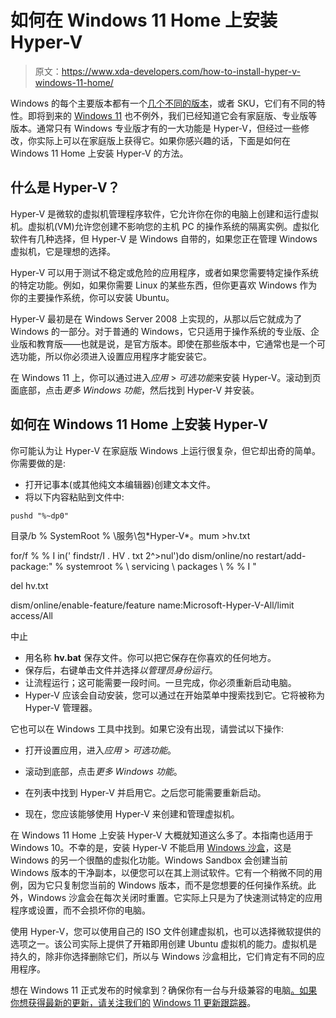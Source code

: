 # 如何在 Windows 11 Home 上安装 Hyper-V

> 原文：<https://www.xda-developers.com/how-to-install-hyper-v-windows-11-home/>

Windows 的每个主要版本都有一个[几个不同的版本](https://www.xda-developers.com/windows-11-skus/)，或者 SKU，它们有不同的特性。即将到来的 [Windows 11](https://www.xda-developers.com/windows-11/) 也不例外，我们已经知道它会有家庭版、专业版等版本。通常只有 Windows 专业版才有的一大功能是 Hyper-V，但经过一些修改，你实际上可以在家庭版上获得它。如果你感兴趣的话，下面是如何在 Windows 11 Home 上安装 Hyper-V 的方法。

## 什么是 Hyper-V？

Hyper-V 是微软的虚拟机管理程序软件，它允许你在你的电脑上创建和运行虚拟机。虚拟机(VM)允许您创建不影响您的主机 PC 的操作系统的隔离实例。虚拟化软件有几种选择，但 Hyper-V 是 Windows 自带的，如果您正在管理 Windows 虚拟机，它是理想的选择。

Hyper-V 可以用于测试不稳定或危险的应用程序，或者如果您需要特定操作系统的特定功能。例如，如果你需要 Linux 的某些东西，但你更喜欢 Windows 作为你的主要操作系统，你可以安装 Ubuntu。

Hyper-V 最初是在 Windows Server 2008 上实现的，从那以后它就成为了 Windows 的一部分。对于普通的 Windows，它只适用于操作系统的专业版、企业版和教育版——也就是说，是官方版本。即使在那些版本中，它通常也是一个可选功能，所以你必须进入设置应用程序才能安装它。

在 Windows 11 上，你可以通过进入*应用* > *可选功能*来安装 Hyper-V。滚动到页面底部，点击*更多 Windows 功能*，然后找到 Hyper-V 并安装。

## 如何在 Windows 11 Home 上安装 Hyper-V

你可能认为让 Hyper-V 在家庭版 Windows 上运行很复杂，但它却出奇的简单。你需要做的是:

*   打开记事本(或其他纯文本编辑器)创建文本文件。
*   将以下内容粘贴到文件中:

`pushd "%~dp0"`

目录/b % SystemRoot % \服务\包\*Hyper-V*。mum >hv.txt

for/f % % I in(' findstr/I . HV . txt 2^>nul')do dism/online/no restart/add-package:" % systemroot % \ servicing \ packages \ % % I "

del hv.txt

dism/online/enable-feature/feature name:Microsoft-Hyper-V-All/limit access/All

中止

*   用名称 **hv.bat** 保存文件。你可以把它保存在你喜欢的任何地方。
*   保存后，右键单击文件并选择*以管理员身份运行*。
*   让流程运行；这可能需要一段时间。一旦完成，你必须重新启动电脑。
*   Hyper-V 应该会自动安装，您可以通过在开始菜单中搜索找到它。它将被称为 Hyper-V 管理器。

它也可以在 Windows 工具中找到。如果它没有出现，请尝试以下操作:

*   打开设置应用，进入*应用* > *可选功能*。
*   滚动到底部，点击*更多 Windows 功能*。
*   在列表中找到 Hyper-V 并启用它。之后您可能需要重新启动。

*   现在，您应该能够使用 Hyper-V 来创建和管理虚拟机。

在 Windows 11 Home 上安装 Hyper-V 大概就知道这么多了。本指南也适用于 Windows 10。不幸的是，安装 Hyper-V 不能启用 [Windows 沙盒](https://docs.microsoft.com/en-us/windows/security/threat-protection/windows-sandbox/windows-sandbox-overview)，这是 Windows 的另一个很酷的虚拟化功能。Windows Sandbox 会创建当前 Windows 版本的干净副本，以便您可以在其上测试软件。它有一个稍微不同的用例，因为它只复制您当前的 Windows 版本，而不是您想要的任何操作系统。此外，Windows 沙盒会在每次关闭时重置。它实际上只是为了快速测试特定的应用程序或设置，而不会损坏你的电脑。

使用 Hyper-V，您可以使用自己的 ISO 文件创建虚拟机，也可以选择微软提供的选项之一。该公司实际上提供了开箱即用创建 Ubuntu 虚拟机的能力。虚拟机是持久的，除非你选择删除它们，所以与 Windows 沙盒相比，它们肯定有不同的应用程序。

想在 Windows 11 正式发布的时候拿到？确保你有一台与升级兼容的电脑[。如果你想获得最新的更新，请关注我们的](https://www.xda-developers.com/windows-11-compatible-pc/) [Windows 11 更新跟踪器](https://www.xda-developers.com/windows-11-update-tracker/)。